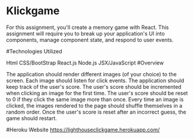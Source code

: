 # Klickgame
For this assignment, you'll create a memory game with React. This assignment will require you to break up your application's UI into components, manage component state, and respond to user events.

#Technologies Utilized

Html
CSS/BootStrap
React.js
Node.js
JSX/JavaScript
#Overview

The application should render different images (of your choice) to the screen. Each image should listen for click events. The application should keep track of the user's score. The user's score should be incremented when clicking an image for the first time. The user's score should be reset to 0 if they click the same image more than once. Every time an image is clicked, the images rendered to the page should shuffle themselves in a random order. Once the user's score is reset after an incorrect guess, the game should restart.

#Heroku Website
 https://lighthouseclickgame.herokuapp.com/
